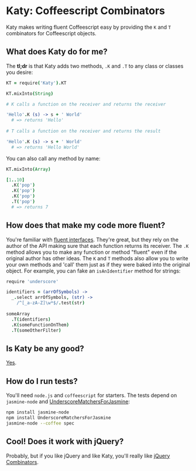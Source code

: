 Katy: Coffeescript Combinators
===

Katy makes writing fluent Coffeescript easy by providing the `K` and `T` combinators for Coffeescript objects.

## What does Katy do for me?

The **tl;dr** is that Katy adds two methods, `.K` and `.T` to any class or classes you desire:

```coffeescript
KT = require('Katy').KT

KT.mixInto(String)

# K calls a function on the receiver and returns the receiver

'Hello'.K (s) -> s + ' World'
  # => returns 'Hello'
  
# T calls a function on the receiver and returns the result

'Hello'.K (s) -> s + ' World'
  # => returns 'Hello World'
```

You can also call any method by name:

```coffeescript
KT.mixInto(Array)

[1..10]
  .K('pop')
  .K('pop')
  .K('pop')
  .T('pop')
  # => returns 7
```

## How does that make my code more fluent?

You're familiar with [fluent interfaces][fluent]. They're great, but they rely on the author of the API making sure that each function returns its receiver. The `.K` method allows you to make any function or method "fluent" even if the original author has other ideas. The `K` and `T` methods also allow you to write your own methods and 'call' them just as if they were baked into the original object. For example, you can fake an `isAnIdentifier` method for strings:

```coffeescript
require 'underscore'

identifiers = (arrOfSymbols) ->
  _.select arrOfSymbols, (str) ->
    /^[_a-zA-Z]\w*$/.test(str)
  
someArray
  .T(identifiers)
  .K(someFunctionOnThem)
  .T(someOtherFilter)
````

[fluent]: http://en.wikipedia.org/wiki/Fluent_interface
  
## Is Katy be any good?

[Yes][y].

[y]: http://news.ycombinator.com/item?id=3067434

## How do I run tests?

You'll need `node.js` and `coffeescript` for starters. The tests depend on `jasmine-node` and [UnderscoreMatchersForJasmine][um]:

```bash
npm install jasmine-node
npm install UnderscoreMatchersForJasmine 
jasmine-node --coffee spec
```

[um]: https://github.com/raganwald/Underscore-Matchers-for-Jasmine

## Cool! Does it work with jQuery?

Probably, but if you like jQuery and like Katy, you'll really like [jQuery Combinators][jc].

[jc]: https://github.com/raganwald/JQuery-Combinators
